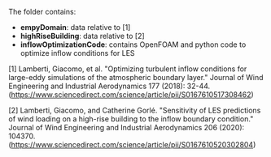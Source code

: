 The folder contains:
 - **empyDomain**: data relative to [1]
 - **highRiseBuilding**: data relative to [2]
 - **inflowOptimizationCode**: contains OpenFOAM and python code to optimize inflow conditions for LES
 
[1] Lamberti, Giacomo, et al. "Optimizing turbulent inflow conditions for large-eddy simulations of the atmospheric boundary layer." Journal of Wind Engineering and Industrial Aerodynamics 177 (2018): 32-44. (https://www.sciencedirect.com/science/article/pii/S0167610517308462)

[2] Lamberti, Giacomo, and Catherine Gorlé. "Sensitivity of LES predictions of wind loading on a high-rise building to the inflow boundary condition." Journal of Wind Engineering and Industrial Aerodynamics 206 (2020): 104370.(https://www.sciencedirect.com/science/article/pii/S0167610520302804)

